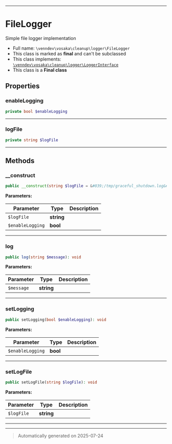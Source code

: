 ***

# FileLogger

Simple file logger implementation



* Full name: `\venndev\vosaka\cleanup\logger\FileLogger`
* This class is marked as **final** and can't be subclassed
* This class implements:
[`\venndev\vosaka\cleanup\logger\LoggerInterface`](./LoggerInterface.md)
* This class is a **Final class**



## Properties


### enableLogging



```php
private bool $enableLogging
```






***

### logFile



```php
private string $logFile
```






***

## Methods


### __construct



```php
public __construct(string $logFile = &#039;/tmp/graceful_shutdown.log&#039;, bool $enableLogging = false): mixed
```








**Parameters:**

| Parameter | Type | Description |
|-----------|------|-------------|
| `$logFile` | **string** |  |
| `$enableLogging` | **bool** |  |





***

### log



```php
public log(string $message): void
```








**Parameters:**

| Parameter | Type | Description |
|-----------|------|-------------|
| `$message` | **string** |  |





***

### setLogging



```php
public setLogging(bool $enableLogging): void
```








**Parameters:**

| Parameter | Type | Description |
|-----------|------|-------------|
| `$enableLogging` | **bool** |  |





***

### setLogFile



```php
public setLogFile(string $logFile): void
```








**Parameters:**

| Parameter | Type | Description |
|-----------|------|-------------|
| `$logFile` | **string** |  |





***


***
> Automatically generated on 2025-07-24
